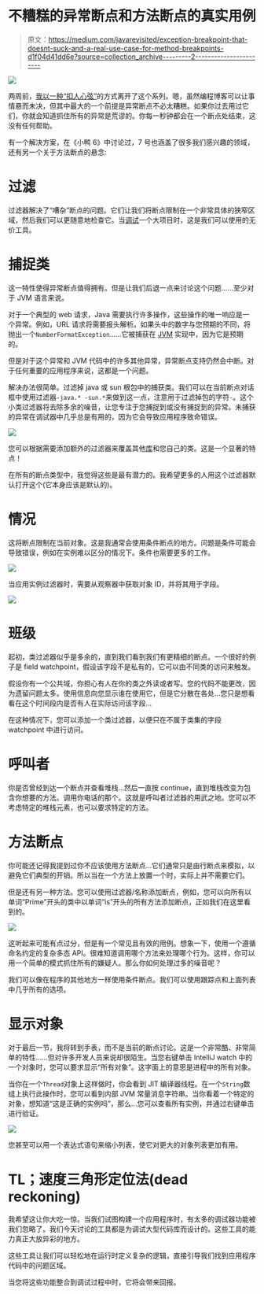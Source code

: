 # 不糟糕的异常断点和方法断点的真实用例

> 原文：<https://medium.com/javarevisited/exception-breakpoint-that-doesnt-suck-and-a-real-use-case-for-method-breakpoints-d1f04d41dd6e?source=collection_archive---------2----------------------->

![](img/bd837c9319a7f84cdf634bac62d04dbc.png)

两周前，[我以一种“扣人心弦”](https://talktotheduck.dev/basics-of-breakpoints-you-might-not-know)的方式离开了这个系列。嗯，虽然编程博客可以让事情悬而未决，但其中最大的一个前提是异常断点不必太糟糕。如果你过去用过它们，你就会知道抓住所有的异常是荒谬的。你每一秒钟都会在一个断点处结束，这没有任何帮助。

有一个解决方案，在《小鸭 6》中讨论过，7 号也涵盖了很多我们感兴趣的领域，还有另一个关于方法断点的悬念:

# 过滤

过滤器解决了“嘈杂”断点的问题。它们让我们将断点限制在一个非常具体的狭窄区域，然后我们可以更随意地检查它。当[调试](https://javarevisited.blogspot.com/2011/02/how-to-setup-remote-debugging-in.html)一个大项目时，这是我们可以使用的无价工具。

# 捕捉类

这一特性使得异常断点值得拥有。但是让我们后退一点来讨论这个问题……至少对于 JVM 语言来说。

对于一个典型的 web 请求，Java 需要执行许多操作，这些操作的唯一响应是一个异常。例如，URL 请求将需要报头解析。如果头中的数字与您预期的不同，将抛出一个`NumberFormatException`……它被捕获在 [JVM](/javarevisited/7-best-courses-to-learn-jvm-garbage-collection-and-performance-tuning-for-experienced-java-331705180686) 实现中，因为它是预期的。

但是对于这个异常和 JVM 代码中的许多其他异常，异常断点支持仍然会中断。对于任何重要的应用程序来说，这都是一个问题。

解决办法很简单。过滤掉 java 或 sun 根包中的捕获类。我们可以在当前断点对话框中使用过滤器`-java.* -sun.*`来做到这一点，注意用于过滤掉包的字符`-`。这个小类过滤器将去除多余的噪音，让您专注于您捕捉到或没有捕捉到的异常。未捕获的异常在调试器中几乎总是有用的，因为它会导致应用程序致命错误。

[![](img/7426bdf8d8fff14bb21b9a367fbf5a4b.png)](https://www.java67.com/2018/01/how-to-remote-debug-java-application-in-Eclipse.html)

您可以根据需要添加额外的过滤器来覆盖其他[库](/javarevisited/20-essential-java-libraries-and-apis-every-programmer-should-learn-5ccd41812fc7)和您自己的类。这是一个显著的特点！

在所有的断点类型中，我觉得这些是最有潜力的。我希望更多的人用这个过滤器默认打开这个(它本身应该是默认的)。

# 情况

这将断点限制在当前对象。这是我通常会使用条件断点的地方。问题是条件可能会导致错误，例如在实例难以区分的情况下。条件也需要更多的工作。

[![](img/4638b8c3f78f9035cbc08df04cd31de6.png)](https://javarevisited.blogspot.com/2018/05/10-tips-to-become-better-java-developer.html)

当应用实例过滤器时，需要从观察器中获取对象 ID，并将其用于字段。

[![](img/37196d858a94b14c2be0b3fb96dde792.png)](https://javarevisited.blogspot.com/2011/07/java-debugging-tutorial-example-tips.html#axzz6bYzaddcE)

# 班级

起初，类过滤器似乎是多余的，直到我们看到我们有更精细的断点。一个很好的例子是 field watchpoint，假设该字段不是私有的，它可以由不同类的访问来触发。

假设你有一个公共域，你担心有人在你的类之外读或者写。您的代码不能更改，因为遗留问题太多。使用信息向您显示谁在使用它，但是它分散在各处…您只是想看看在这个时间段内是否有人在实际访问该字段…

在这种情况下，您可以添加一个类过滤器，以便只在不属于类集的字段 watchpoint 中进行访问。

# 呼叫者

你是否曾经到达一个断点并查看堆栈…然后一直按 continue，直到堆栈改变为包含你想要的方法。调用你电话的那个。这就是呼叫者过滤器的用武之地。您可以不考虑特定的堆栈元素，也可以要求特定的方法。

# 方法断点

你可能还记得我提到过你不应该使用方法断点…它们通常只是由行断点来模拟，以避免它们典型的开销。所以当在一个方法上放置一个时，实际上并不需要它们。

但是还有另一种方法。您可以使用过滤器/名称添加断点，例如，您可以向所有以单词“Prime”开头的类中以单词“is”开头的所有方法添加断点，正如我们在这里看到的。

![](img/4d493507327ca13e9e76384758bba529.png)

这听起来可能有点过分，但是有一个常见且有效的用例。想象一下，使用一个遵循命名约定的复杂多态 API。很难知道调用哪个方法来处理哪个行为。这样，你可以用一个简单的模式抓住所有的嫌疑人。那么你如何处理过多的噪音呢？

我们可以像在程序的其他地方一样使用条件断点。我们可以使用跟踪点和上面列表中几乎所有的选项。

# 显示对象

对于最后一节，我将转到手表，而不是当前的断点讨论。这是一个非常酷、非常简单的特性……但对许多开发人员来说却很陌生。当您右键单击 IntelliJ watch 中的一个对象时，您可以要求显示“所有对象”。这字面上的意思是进程中的所有对象。

当你在一个`Thread`对象上这样做时，你会看到 JIT 编译器线程。在一个`String`数组上执行此操作时，您可以看到内部 JVM 常量消息字符串。当你看着一个特定的对象，想知道“这是正确的实例吗”，那么...您可以查看所有实例，并通过右键单击进行验证。

![](img/dec77fb0d6170b8a49e65b7dc36412e8.png)

您甚至可以用一个表达式语句来缩小列表，使它对更大的对象列表更加有用。

# TL；速度三角形定位法(dead reckoning)

我希望这让你大吃一惊。当我们试图构建一个应用程序时，有太多的调试器功能被我们忽略了。我们今天讨论的工具都是为调试大型代码库而设计的。这些工具的能力真正大放异彩的地方。

这些工具让我们可以轻松地在运行时定义复杂的逻辑，直接引导我们找到应用程序代码中的问题区域。

当您将这些功能整合到调试过程中时，它将会带来回报。